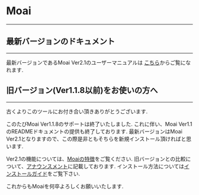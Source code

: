 # Moai
-----------------------------------

## <a name="index"></a>最新バージョンのドキュメント
-----------------------------------

  最新バージョンであるMoai Ver2.1のユーザーマニュアルは <a href="https://mr-moai-2016.github.io/moai2.0/index.html">こちら</a>からご覧になれます.


## <a name="index"></a>旧バージョン(Ver1.1.8以前)をお使いの方へ
-----------------------------------

  古くよりこのツールにお付き合い頂きありがとうございます.

  このたびMoai Ver1.1.8のサポートは終了いたしました.
  これに伴い、Moai Ver1.1 のREADMEドキュメントの提供も終了しております.
  最新バージョンはMoai Ver2.1となりますので、この際是非ともそちらを新規インストール頂ければと思います.

  Ver2.1の機能については、<a href="https://mr-moai-2016.github.io/moai2.0/index.html">Moaiの特徴</a>をご覧ください.
  旧バージョンとの比較について、<a href="https://mr-moai-2016.github.io/announcement.html">アナウンスメント</a>に記載しております.
  インストール方法については<a href="https://mr-moai-2016.github.io/moai2.0/install.html">インストールガイド</a>をご覧下さい.

  これからもMoaiを何卒よろしくお願いいたします.
